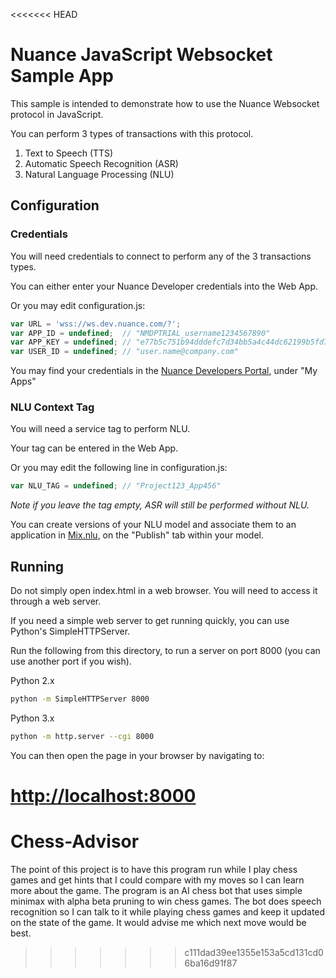 <<<<<<< HEAD
# Nuance JavaScript Websocket Sample App

This sample is intended to demonstrate how to use the Nuance Websocket protocol in JavaScript.

You can perform 3 types of transactions with this protocol.
1. Text to Speech (TTS)
2. Automatic Speech Recognition (ASR)
3. Natural Language Processing (NLU)


## Configuration

### Credentials
You will need credentials to connect to perform any of the 3 transactions types.

You can either enter your Nuance Developer credentials into the Web App.

Or you may edit configuration.js:

```javascript
var URL = 'wss://ws.dev.nuance.com/?';
var APP_ID = undefined;  // "NMDPTRIAL_username1234567890"
var APP_KEY = undefined; // "e77b5c751b94dddefc7d34bb5a4c44dc62199b5fd762da761974e36db57acecfcda31c8ad47946ccdca1516fa73476ebb46117c9a7124baeeb6e"
var USER_ID = undefined; // "user.name@company.com"
```

You may find your credentials in the [Nuance Developers Portal](https://developer.nuance.com), under "My Apps"


### NLU Context Tag
You will need a service tag to perform NLU.

Your tag can be entered in the Web App.

Or you may edit the following line in configuration.js:

```javascript
var NLU_TAG = undefined; // "Project123_App456"
```

*Note if you leave the tag empty, ASR will still be performed without NLU.*

You can create versions of your NLU model and associate them to an application in [Mix.nlu](https://developer.nuance.com/mix/nlu), on the "Publish" tab within your model.

## Running

Do not simply open index.html in a web browser. You will need to access it through a web server.

If you need a simple web server to get running quickly, you can use Python's SimpleHTTPServer.

Run the following from this directory, to run a server on port 8000 (you can use another port if you wish).

Python 2.x
```bash
python -m SimpleHTTPServer 8000
```

Python 3.x
```bash
python -m http.server --cgi 8000
```

You can then open the page in your browser by navigating to:

[http://localhost:8000](http://localhost:8000)
=======
# Chess-Advisor
The point of this project is to have this program run while I play chess games and get hints that I could compare with my moves so I can learn more about the game. The program is an AI chess bot that uses simple minimax with alpha beta pruning to win chess games. The bot does speech recognition so I can talk to it while playing chess games and keep it updated on the state of the game. It would advise me which next move would be best.
>>>>>>> c111dad39ee1355e153a5cd131cd06ba16d91f87
